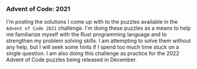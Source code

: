 ### Advent of Code: 2021

I'm posting the solutions I come up with to the puzzles available in the `Advent of Code 2021` challenge. 
I'm doing these puzzles as a means to help me familiarize myself with the Rust programming language and to strengthen my problem solving skills.
I am attempting to solve them without any help, but I will seek some hints if I spend too much time stuck on a single question.
I am also doing this challenge as practice for the 2022 Advent of Code puzzles being released in December.
